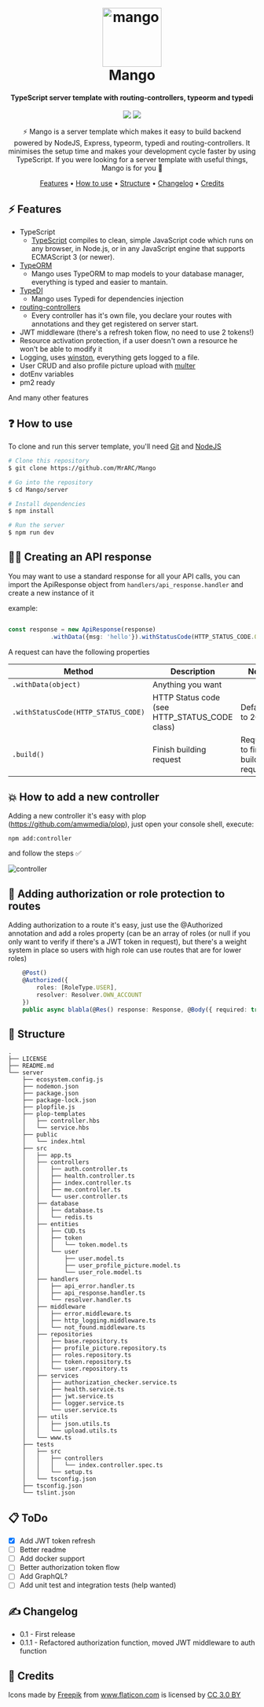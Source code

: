 <h1 align="center">
  <br>
  <img src="https://user-images.githubusercontent.com/4296205/48927424-010c8100-ee93-11e8-8ef5-257ca62035c6.png" alt="mango" width="120">
  <br>
  Mango
  <h4 align="center">TypeScript server template with routing-controllers, typeorm and typedi</h4>
</h1>


<p align="center">  
<img src="https://travis-ci.com/MrARC/Mango.svg?token=dsjyRm5j3xVPphZTyCrG&branch=master">
 <a href="https://opensource.org/licenses/MIT"><img src="https://img.shields.io/badge/license-MIT-blue.svg"></a>
</p>
 
<p align="center">
⚡ Mango is a server template which makes it easy to build backend powered by NodeJS, Express, typeorm, typedi and routing-controllers. It minimises the setup time and makes your development cycle faster by using TypeScript.
  If you were looking for a server template with useful things, Mango is for you 🤗
</p>

<p align="center">
  <a href="#-features">Features</a> •
  <a href="#-how-to-use">How to use</a> •
   <a href="#-structure">Structure</a> •
     <a href="#-changelog">Changelog</a> •
  <a href="#-credits">Credits</a>
</p>

## ⚡ Features

* TypeScript
  - [TypeScript](https://www.typescriptlang.org/) compiles to clean, simple JavaScript code which runs on any browser, in Node.js, or in any JavaScript engine that supports ECMAScript 3 (or newer).
* [TypeORM](https://github.com/typeorm/typeorm)
  - Mango uses TypeORM to map models to your database manager, everything is typed and easier to mantain.
* [TypeDI](https://github.com/typestack/typedi)
  - Mango uses Typedi for dependencies injection
* [routing-controllers](https://github.com/typestack/routing-controllers/)
  - Every controller has it's own file, you declare your routes with annotations and they get registered on server start.
* JWT middleware (there's a refresh token flow, no need to use 2 tokens!)
* Resource activation protection, if a user doesn't own a resource he won't be able to modify it
* Logging, uses [winston](https://github.com/winstonjs/winston), everything gets logged to a file.
* User CRUD and also profile picture upload with [multer](https://github.com/expressjs/multer)
* dotEnv variables
* pm2 ready

 And many other features
  
## ❓ How to use

To clone and run this server template, you'll need [Git](https://git-scm.com) and [NodeJS](https://nodejs.org/es/)

```bash
# Clone this repository
$ git clone https://github.com/MrARC/Mango

# Go into the repository
$ cd Mango/server

# Install dependencies
$ npm install

# Run the server
$ npm run dev

```

## 👨‍💻 Creating an API response
You may want to use a standard response for all your API calls, you can import the ApiResponse object from ```handlers/api_response.handler``` and create a new instance of it

example:

```typescript

const response = new ApiResponse(response)
            .withData({msg: 'hello'}).withStatusCode(HTTP_STATUS_CODE.OK).build();
```
A request can have the following properties

Method | Description | Note
--- | --- | ---
`.withData(object)` | Anything you want |
`.withStatusCode(HTTP_STATUS_CODE)` | HTTP Status code (see HTTP_STATUS_CODE class) | Defaults to 200
`.build()` | Finish building request | Required to finish building request

## 💥 How to add a new controller

Adding a new controller it's easy with plop (https://github.com/amwmedia/plop), just open your console shell, execute:
```
npm add:controller
```
and follow the steps ✅

![controller](https://user-images.githubusercontent.com/4296205/48928943-2acca480-eea1-11e8-8b60-42d30cbf4ffb.gif)

## 🔐 Adding authorization or role protection to routes

Adding authorization to a route it's easy, just use the @Authorized annotation and add a roles property (can be an array of roles (or null if you only want to verify if there's a JWT token in request), but there's a weight system in place so users with high role can use routes that are for lower roles)

```typescript
    @Post()
    @Authorized({
        roles: [RoleType.USER],
        resolver: Resolver.OWN_ACCOUNT
    })
    public async blabla(@Res() response: Response, @Body({ required: true }) user: User): Promise<Response> {
```

## 📂 Structure

```
.
├── LICENSE
├── README.md
└── server
    ├── ecosystem.config.js
    ├── nodemon.json
    ├── package.json
    ├── package-lock.json
    ├── plopfile.js
    ├── plop-templates
    │   ├── controller.hbs
    │   └── service.hbs
    ├── public
    │   └── index.html
    ├── src
    │   ├── app.ts
    │   ├── controllers
    │   │   ├── auth.controller.ts
    │   │   ├── health.controller.ts
    │   │   ├── index.controller.ts
    │   │   ├── me.controller.ts
    │   │   └── user.controller.ts
    │   ├── database
    │   │   ├── database.ts
    │   │   └── redis.ts
    │   ├── entities
    │   │   ├── CUD.ts
    │   │   ├── token
    │   │   │   └── token.model.ts
    │   │   └── user
    │   │       ├── user.model.ts
    │   │       ├── user_profile_picture.model.ts
    │   │       └── user_role.model.ts
    │   ├── handlers
    │   │   ├── api_error.handler.ts
    │   │   ├── api_response.handler.ts
    │   │   └── resolver.handler.ts
    │   ├── middleware
    │   │   ├── error.middleware.ts
    │   │   ├── http_logging.middleware.ts
    │   │   └── not_found.middleware.ts
    │   ├── repositories
    │   │   ├── base.repository.ts
    │   │   ├── profile_picture.repository.ts
    │   │   ├── roles.repository.ts
    │   │   ├── token.repository.ts
    │   │   └── user.repository.ts
    │   ├── services
    │   │   ├── authorization_checker.service.ts
    │   │   ├── health.service.ts
    │   │   ├── jwt.service.ts
    │   │   ├── logger.service.ts
    │   │   └── user.service.ts
    │   ├── utils
    │   │   ├── json.utils.ts
    │   │   └── upload.utils.ts
    │   └── www.ts
    ├── tests
    │   ├── src
    │   │   ├── controllers
    │   │   │   └── index.controller.spec.ts
    │   │   └── setup.ts
    │   └── tsconfig.json
    ├── tsconfig.json
    └── tslint.json
```

## 📋 ToDo

- [x] Add JWT token refresh
- [ ] Better readme
- [ ] Add docker support
- [ ] Better authorization token flow
- [ ] Add GraphQL?
- [ ] Add unit test and integration tests (help wanted)

## ✍ Changelog

- 0.1 - First release
- 0.1.1 - Refactored authorization function, moved JWT middleware to auth function

## 🤗 Credits

<div>Icons made by <a href="https://www.freepik.com/" title="Freepik">Freepik</a> from <a href="https://www.flaticon.com/" 			    title="Flaticon">www.flaticon.com</a> is licensed by <a href="http://creativecommons.org/licenses/by/3.0/" title="Creative Commons BY 3.0" target="_blank">CC 3.0 BY</a></div>
